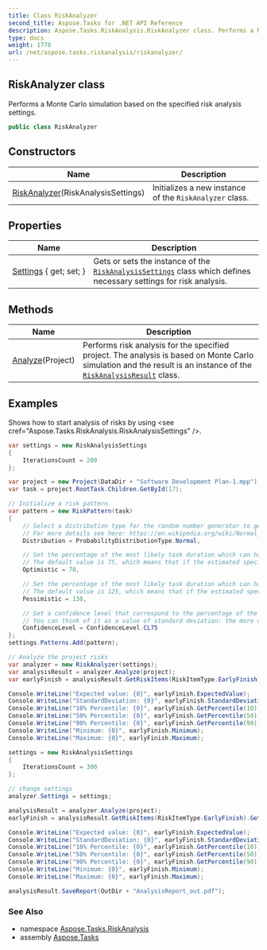 ```yaml
---
title: Class RiskAnalyzer
second_title: Aspose.Tasks for .NET API Reference
description: Aspose.Tasks.RiskAnalysis.RiskAnalyzer class. Performs a Monte Carlo simulation based on the specified risk analysis settings
type: docs
weight: 1770
url: /net/aspose.tasks.riskanalysis/riskanalyzer/
---
```

## RiskAnalyzer class

Performs a Monte Carlo simulation based on the specified risk analysis settings.

```csharp
public class RiskAnalyzer
```

## Constructors

| Name | Description |
| --- | --- |
| [RiskAnalyzer](riskanalyzer/)(RiskAnalysisSettings) | Initializes a new instance of the `RiskAnalyzer` class. |

## Properties

| Name | Description |
| --- | --- |
| [Settings](../../aspose.tasks.riskanalysis/riskanalyzer/settings/) { get; set; } | Gets or sets the instance of the [`RiskAnalysisSettings`](../riskanalysissettings/) class which defines necessary settings for risk analysis. |

## Methods

| Name | Description |
| --- | --- |
| [Analyze](../../aspose.tasks.riskanalysis/riskanalyzer/analyze/)(Project) | Performs risk analysis for the specified project. The analysis is based on Monte Carlo simulation and the result is an instance of the [`RiskAnalysisResult`](../riskanalysisresult/) class. |

## Examples

Shows how to start analysis of risks by using &lt;see cref="Aspose.Tasks.RiskAnalysis.RiskAnalysisSettings" /&gt;.

```csharp
var settings = new RiskAnalysisSettings
{
    IterationsCount = 200
};

var project = new Project(DataDir + "Software Development Plan-1.mpp");
var task = project.RootTask.Children.GetById(17);

// Initialize a risk pattern
var pattern = new RiskPattern(task)
{
    // Select a distribution type for the random number generator to generate possible values from (only two types currently supported, namely normal and uniform)            
    // For more details see here: https://en.wikipedia.org/wiki/Normal_distribution)
    Distribution = ProbabilityDistributionType.Normal,

    // Set the percentage of the most likely task duration which can happen in the best possible project scenario 
    // The default value is 75, which means that if the estimated specified task duration is 4 days then the optimistic duration will be 3 days
    Optimistic = 70,

    // Set the percentage of the most likely task duration which can happen in the worst possible project scenario 
    // The default value is 125, which means that if the estimated specified task duration is 4 days then the pessimistic duration will be 5 days.
    Pessimistic = 130,

    // Set a confidence level that correspond to the percentage of the time the actual values will be within optimistic and pessimistic estimates. 
    // You can think of it as a value of standard deviation: the more uncertain about your estimates you are, the more the value of standard deviation used in random number generator is
    ConfidenceLevel = ConfidenceLevel.CL75
};
settings.Patterns.Add(pattern);

// Analyze the project risks
var analyzer = new RiskAnalyzer(settings);
var analysisResult = analyzer.Analyze(project);
var earlyFinish = analysisResult.GetRiskItems(RiskItemType.EarlyFinish).Get(project.RootTask);

Console.WriteLine("Expected value: {0}", earlyFinish.ExpectedValue);
Console.WriteLine("StandardDeviation: {0}", earlyFinish.StandardDeviation);
Console.WriteLine("10% Percentile: {0}", earlyFinish.GetPercentile(10));
Console.WriteLine("50% Percentile: {0}", earlyFinish.GetPercentile(50));
Console.WriteLine("90% Percentile: {0}", earlyFinish.GetPercentile(90));
Console.WriteLine("Minimum: {0}", earlyFinish.Minimum);
Console.WriteLine("Maximum: {0}", earlyFinish.Maximum);

settings = new RiskAnalysisSettings
{
    IterationsCount = 300
};

// change settings
analyzer.Settings = settings;

analysisResult = analyzer.Analyze(project);
earlyFinish = analysisResult.GetRiskItems(RiskItemType.EarlyFinish).Get(project.RootTask);

Console.WriteLine("Expected value: {0}", earlyFinish.ExpectedValue);
Console.WriteLine("StandardDeviation: {0}", earlyFinish.StandardDeviation);
Console.WriteLine("10% Percentile: {0}", earlyFinish.GetPercentile(10));
Console.WriteLine("50% Percentile: {0}", earlyFinish.GetPercentile(50));
Console.WriteLine("90% Percentile: {0}", earlyFinish.GetPercentile(90));
Console.WriteLine("Minimum: {0}", earlyFinish.Minimum);
Console.WriteLine("Maximum: {0}", earlyFinish.Maximum);

analysisResult.SaveReport(OutDir + "AnalysisReport_out.pdf");
```

### See Also

* namespace [Aspose.Tasks.RiskAnalysis](../../aspose.tasks.riskanalysis/)
* assembly [Aspose.Tasks](../../)


